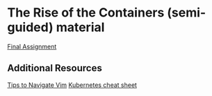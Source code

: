 # The Rise of the Containers (semi-guided) material



[Final Assignment](https://github.com/twlabs/ROTC-semi-guided-material/tree/main/final_assignment)

## Additional Resources


[Tips to Navigate Vim](https://github.com/twlabs/ROTC-semi-guided-material/blob/main/vim_tips.md)
[Kubernetes cheat sheet](https://docs.google.com/presentation/d/13eUDCCs7ONLY1cFyUaGERBlgSxtNsYpzi8PwolML_kY/edit#slide=id.g29bb06bcdbf_0_164)
